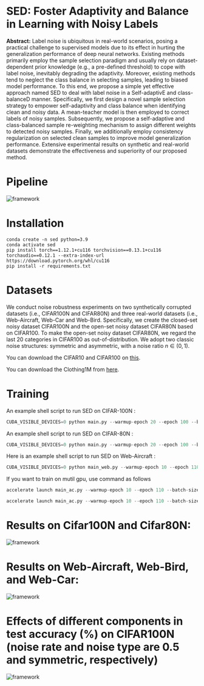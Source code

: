 # SED: Foster Adaptivity and Balance in Learning with Noisy Labels
**Abstract:** Label noise is ubiquitous in real-world scenarios, posing a practical challenge to supervised models due to its effect in hurting the generalization performance of deep neural networks.
Existing methods primarily employ the sample selection paradigm and usually rely on dataset-dependent prior knowledge (e.g., a pre-defined threshold) to cope with label noise, inevitably degrading the adaptivity. Moreover, existing methods tend to neglect the class balance in selecting samples, leading to biased model performance.
To this end, we propose a simple yet effective approach named SED to deal with label noise in a Self-adaptivE and class-balanceD manner. 
Specifically, we first design a novel sample selection strategy to empower self-adaptivity and class balance when identifying clean and noisy data.
A mean-teacher model is then employed to correct labels of noisy samples.
Subsequently, we propose a self-adaptive and class-balanced sample re-weighting mechanism to assign different weights to detected noisy samples.
Finally, we additionally employ consistency regularization on selected clean samples to improve model generalization performance.
Extensive experimental results on synthetic and real-world datasets demonstrate the effectiveness and superiority of our proposed method.

# Pipeline

![framework](Figure.png)

# Installation 
```
conda create -n sed python=3.9
conda activate sed
pip install torch==1.12.1+cu116 torchvision==0.13.1+cu116 torchaudio==0.12.1 --extra-index-url https://download.pytorch.org/whl/cu116
pip install -r requirements.txt
```

# Datasets
We conduct noise robustness experiments on two synthetically corrupted datasets (i.e., CIFAR100N and CIFAR80N) and three real-world datasets (i.e., Web-Aircraft, Web-Car and Web-Bird.
Specifically, we create the closed-set noisy dataset CIFAR100N and the open-set noisy dataset CIFAR80N based on CIFAR100.
To make the open-set noisy dataset CIFAR80N, we regard the last 20 categories in CIFAR100 as out-of-distribution. 
We adopt two classic noise structures: symmetric and asymmetric, with a noise ratio $n \in (0,1)$.

You can download the CIFAR10 and CIFAR100 on [this](https://www.cs.toronto.edu/~kriz/cifar.html).

You can download the Clothing1M from [here](https://github.com/NUST-Machine-Intelligence-Laboratory/weblyFG-dataset).

# Training

An example shell script to run SED on CIFAR-100N :

```python
CUDA_VISIBLE_DEVICES=0 python main.py --warmup-epoch 20 --epoch 100 --batch-size 128 --lr 0.05 --warmup-lr 0.05  --noise-type symmetric --closeset-ratio 0.2 --lr-decay cosine:20,5e-4,100  --opt sgd --dataset cifar100nc
```
An example shell script to run SED on CIFAR-80N :

```python
CUDA_VISIBLE_DEVICES=0 python main.py --warmup-epoch 20 --epoch 100 --batch-size 128 --lr 0.05 --warmup-lr 0.05  --noise-type symmetric --closeset-ratio 0.2 --lr-decay cosine:20,5e-4,100  --opt sgd --dataset cifar80no
```
Here is an example shell script to run SED on Web-Aircraft :

```python
CUDA_VISIBLE_DEVICES=0 python main_web.py --warmup-epoch 10 --epoch 110 --batch-size 32 --lr 0.005 --warmup-lr 0.005  --lr-decay cosine:10,5e-4,110 --weight-decay 5e-4 --seed 123 --opt sgd --dataset web-bird --SSL True --gpu 0 --pretrain True
```

If you want to train on mutil gpu, use command as follows
```python
accelerate launch main_ac.py --warmup-epoch 10 --epoch 110 --batch-size 128 --lr 0.005 --warmup-lr 0.005  --lr-decay cosine:10,5e-4,110 --weight-decay 5e-4 --seed 123 --opt sgd --dataset web-nat --save-weights True
```

```python
accelerate launch main_ac.py --warmup-epoch 10 --epoch 110 --batch-size 128 --lr 0.005 --warmup-lr 0.005  --lr-decay cosine:10,5e-4,110 --weight-decay 5e-4 --seed 123 --opt sgd --dataset web-fg --save-weights True
```

# Results on Cifar100N and Cifar80N:

![framework](Table1.png)


# Results on Web-Aircraft, Web-Bird, and Web-Car:

![framework](Table2.png)


# Effects of different components in test accuracy (%) on CIFAR100N (noise rate and noise type are 0.5 and symmetric, respectively)

![framework](Table3.png)

